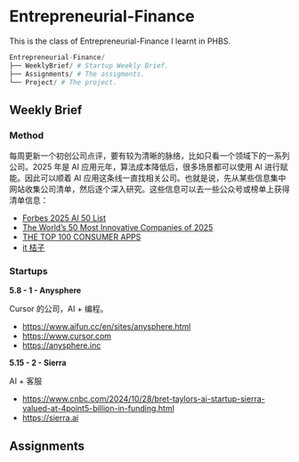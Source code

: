 # Entrepreneurial-Finance
This is the class of Entrepreneurial-Finance I learnt in PHBS.

```python
Entrepreneurial-Finance/
├── WeeklyBrief/ # Startup Weekly Brief.
├── Assignments/ # The assigments.
└── Project/ # The project.
```



## Weekly Brief

### Method

每周更新一个初创公司点评，要有较为清晰的脉络，比如只看一个领域下的一系列公司。2025 年是 AI 应用元年，算法成本降低后，很多场景都可以使用 AI 进行赋能。因此可以顺着 AI 应用这条线一直找相关公司。也就是说，先从某些信息集中网站收集公司清单，然后逐个深入研究。这些信息可以去一些公众号或榜单上获得清单信息：

- [Forbes 2025 AI 50 List](https://www.forbes.com/lists/ai50/)
- [The World’s 50 Most Innovative Companies of 2025](https://www.fastcompany.com/most-innovative-companies/list)
- [THE TOP 100 CONSUMER APPS](https://a16z.com/100-gen-ai-apps-4/)
- [it 桔子](https://www.itjuzi.com)

### Startups

**5.8 - 1 - Anysphere**

Cursor 的公司，AI + 编程。

- https://www.aifun.cc/en/sites/anysphere.html
- https://www.cursor.com
- https://anysphere.inc

**5.15 - 2 - Sierra**

AI + 客服

- https://www.cnbc.com/2024/10/28/bret-taylors-ai-startup-sierra-valued-at-4point5-billion-in-funding.html
- https://sierra.ai

## Assignments


